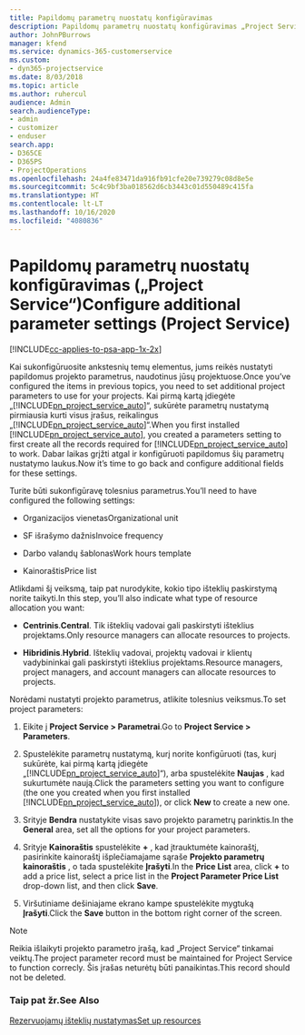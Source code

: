 ```yaml
---
title: Papildomų parametrų nuostatų konfigūravimas
description: Papildomų parametrų nuostatų konfigūravimas „Project Service“
author: JohnPBurrows
manager: kfend
ms.service: dynamics-365-customerservice
ms.custom:
- dyn365-projectservice
ms.date: 8/03/2018
ms.topic: article
ms.author: ruhercul
audience: Admin
search.audienceType:
- admin
- customizer
- enduser
search.app:
- D365CE
- D365PS
- ProjectOperations
ms.openlocfilehash: 24a4fe83471da916fb91cfe20e739279c08d8e5e
ms.sourcegitcommit: 5c4c9bf3ba018562d6cb3443c01d550489c415fa
ms.translationtype: HT
ms.contentlocale: lt-LT
ms.lasthandoff: 10/16/2020
ms.locfileid: "4080836"
---
```

# <a name="configure-additional-parameter-settings-project-service"></a><span data-ttu-id="624b7-103">Papildomų parametrų nuostatų konfigūravimas („Project Service“)</span><span class="sxs-lookup"><span data-stu-id="624b7-103">Configure additional parameter settings (Project Service)</span></span>

[!INCLUDE[cc-applies-to-psa-app-1x-2x](../includes/cc-applies-to-psa-app-1x-2x.md)]

<span data-ttu-id="624b7-104">Kai sukonfigūruosite ankstesnių temų elementus, jums reikės nustatyti papildomus projekto parametrus, naudotinus jūsų projektuose.</span><span class="sxs-lookup"><span data-stu-id="624b7-104">Once you’ve configured the items in previous topics, you need to set additional project parameters to use for your projects.</span></span> <span data-ttu-id="624b7-105">Kai pirmą kartą įdiegėte „[!INCLUDE[pn_project_service_auto](../includes/pn-project-service-auto.md)]“, sukūrėte parametrų nustatymą pirmiausia kurti visus įrašus, reikalingus „[!INCLUDE[pn_project_service_auto](../includes/pn-project-service-auto.md)]“.</span><span class="sxs-lookup"><span data-stu-id="624b7-105">When you first installed [!INCLUDE[pn_project_service_auto](../includes/pn-project-service-auto.md)], you created a parameters setting to first create all the records required for [!INCLUDE[pn_project_service_auto](../includes/pn-project-service-auto.md)] to work.</span></span> <span data-ttu-id="624b7-106">Dabar laikas grįžti atgal ir konfigūruoti papildomus šių parametrų nustatymo laukus.</span><span class="sxs-lookup"><span data-stu-id="624b7-106">Now it’s time to go back and configure additional fields for these settings.</span></span>  
  
 <span data-ttu-id="624b7-107">Turite būti sukonfigūravę tolesnius parametrus.</span><span class="sxs-lookup"><span data-stu-id="624b7-107">You’ll need to have configured the following settings:</span></span>  
  
-   <span data-ttu-id="624b7-108">Organizacijos vienetas</span><span class="sxs-lookup"><span data-stu-id="624b7-108">Organizational unit</span></span>  
  
-   <span data-ttu-id="624b7-109">SF išrašymo dažnis</span><span class="sxs-lookup"><span data-stu-id="624b7-109">Invoice frequency</span></span>  
  
-   <span data-ttu-id="624b7-110">Darbo valandų šablonas</span><span class="sxs-lookup"><span data-stu-id="624b7-110">Work hours template</span></span>  
  
-   <span data-ttu-id="624b7-111">Kainoraštis</span><span class="sxs-lookup"><span data-stu-id="624b7-111">Price list</span></span>  
 
<span data-ttu-id="624b7-112">Atlikdami šį veiksmą, taip pat nurodykite, kokio tipo išteklių paskirstymą norite taikyti.</span><span class="sxs-lookup"><span data-stu-id="624b7-112">In this step, you’ll also indicate what type of resource allocation you want:</span></span>  
  
- <span data-ttu-id="624b7-113">**Centrinis**.</span><span class="sxs-lookup"><span data-stu-id="624b7-113">**Central**.</span></span> <span data-ttu-id="624b7-114">Tik išteklių vadovai gali paskirstyti išteklius projektams.</span><span class="sxs-lookup"><span data-stu-id="624b7-114">Only resource managers can allocate resources to projects.</span></span>  
  
- <span data-ttu-id="624b7-115">**Hibridinis**.</span><span class="sxs-lookup"><span data-stu-id="624b7-115">**Hybrid**.</span></span> <span data-ttu-id="624b7-116">Išteklių vadovai, projektų vadovai ir klientų vadybininkai gali paskirstyti išteklius projektams.</span><span class="sxs-lookup"><span data-stu-id="624b7-116">Resource managers, project managers, and account managers can allocate resources to projects.</span></span>  
  
 
<span data-ttu-id="624b7-117">Norėdami nustatyti projekto parametrus, atlikite tolesnius veiksmus.</span><span class="sxs-lookup"><span data-stu-id="624b7-117">To set project parameters:</span></span>  
  
1. <span data-ttu-id="624b7-118">Eikite į **Project Service > Parametrai**.</span><span class="sxs-lookup"><span data-stu-id="624b7-118">Go to **Project Service > Parameters**.</span></span>  
  
2. <span data-ttu-id="624b7-119">Spustelėkite parametrų nustatymą, kurį norite konfigūruoti (tas, kurį sukūrėte, kai pirmą kartą įdiegėte „[!INCLUDE[pn_project_service_auto](../includes/pn-project-service-auto.md)]“), arba spustelėkite **Naujas** , kad sukurtumėte naują.</span><span class="sxs-lookup"><span data-stu-id="624b7-119">Click the parameters setting you want to configure (the one you created when you first installed [!INCLUDE[pn_project_service_auto](../includes/pn-project-service-auto.md)]), or click **New** to create a new one.</span></span>  
  
3. <span data-ttu-id="624b7-120">Srityje **Bendra** nustatykite visas savo projekto parametrų parinktis.</span><span class="sxs-lookup"><span data-stu-id="624b7-120">In the **General** area, set all the options for your project parameters.</span></span>  
  
4. <span data-ttu-id="624b7-121">Srityje **Kainoraštis** spustelėkite **+** , kad įtrauktumėte kainoraštį, pasirinkite kainoraštį išplečiamajame sąraše **Projekto parametrų kainoraštis** , o tada spustelėkite **Įrašyti**.</span><span class="sxs-lookup"><span data-stu-id="624b7-121">In the **Price List** area, click **+** to add a price list, select a price list in the **Project Parameter Price List** drop-down list, and then click **Save**.</span></span>  
  
5. <span data-ttu-id="624b7-122">Viršutiniame dešiniajame ekrano kampe spustelėkite mygtuką **Įrašyti**.</span><span class="sxs-lookup"><span data-stu-id="624b7-122">Click the **Save** button in the bottom right corner of the screen.</span></span>  

> [!NOTE]
> <span data-ttu-id="624b7-123">Reikia išlaikyti projekto parametro įrašą, kad „Project Service“ tinkamai veiktų.</span><span class="sxs-lookup"><span data-stu-id="624b7-123">The project parameter record must be maintained for Project Service to function correcly.</span></span> <span data-ttu-id="624b7-124">Šis įrašas neturėtų būti panaikintas.</span><span class="sxs-lookup"><span data-stu-id="624b7-124">This record should not be deleted.</span></span>

### <a name="see-also"></a><span data-ttu-id="624b7-125">Taip pat žr.</span><span class="sxs-lookup"><span data-stu-id="624b7-125">See Also</span></span>  
 [<span data-ttu-id="624b7-126">Rezervuojamų išteklių nustatymas</span><span class="sxs-lookup"><span data-stu-id="624b7-126">Set up resources</span></span>](../psa/set-up-resources.md)
